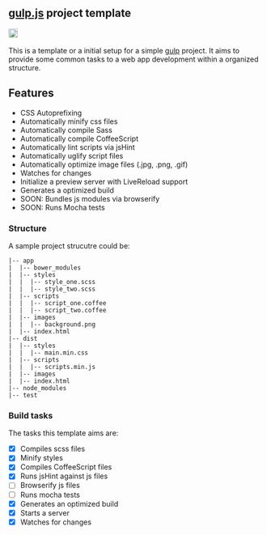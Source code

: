 ## [gulp.js](http://gulpjs.com/) project template
<a href="http://badge.fury.io/js/gulp-project-template"><img src="https://badge.fury.io/js/gulp-project-template@2x.png" alt="NPM version" height="18"></a>
<a href="https://david-dm.org/bernardogfilho/gulp-project-template"><img src="https://david-dm.org/bernardogfilho/gulp-project-template.png?theme=shields.io" alt=""></a>

This is a template or a initial setup for a simple [gulp](http://gulpjs.com/) project. It aims to provide some common tasks to a web app development within a organized structure.

## Features

- CSS Autoprefixing
- Automatically minify css files
- Automatically compile Sass
- Automatically compile CoffeeScript
- Automatically lint scripts via jsHint
- Automatically uglify script files
- Automatically optimize image files (.jpg, .png, .gif)
- Watches for changes
- Initialize a preview server with LiveReload support
- Generates a optimized build
- SOON: Bundles js modules via browserify
- SOON: Runs Mocha tests


### Structure

A sample project strucutre could be:

```
|-- app
|  |-- bower_modules
|  |-- styles
|  |  |-- style_one.scss
|  |  |-- style_two.scss
|  |-- scripts
|  |  |-- script_one.coffee
|  |  |-- script_two.coffee
|  |-- images
|  |  |-- background.png
|  |-- index.html
|-- dist
|  |-- styles
|  |  |-- main.min.css
|  |-- scripts
|  |  |-- scripts.min.js
|  |-- images
|  |-- index.html
|-- node_modules
|-- test
```

### Build tasks

The tasks this template aims are:

- [x] Compiles scss files
- [x] Minify styles
- [x] Compiles CoffeeScript files
- [x] Runs jsHint against js files
- [ ] Browserify js files
- [ ] Runs mocha tests
- [x] Generates an optimized build 
- [x] Starts a server
- [x] Watches for changes
